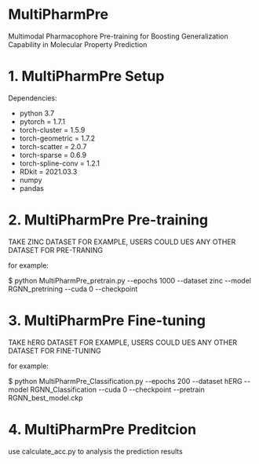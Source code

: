 # MultiPharmPre
Multimodal Pharmacophore Pre-training for Boosting Generalization Capability in Molecular Property Prediction

# 1. MultiPharmPre Setup
Dependencies:
- python 3.7
- pytorch = 1.7.1
- torch-cluster = 1.5.9
- torch-geometric = 1.7.2
- torch-scatter = 2.0.7
- torch-sparse = 0.6.9
- torch-spline-conv = 1.2.1
- RDkit = 2021.03.3
- numpy
- pandas

# 2. MultiPharmPre Pre-training
   TAKE ZINC DATASET FOR EXAMPLE, USERS COULD UES ANY OTHER DATASET FOR PRE-TRANING
   
   for example:
   
   $ python MultiPharmPre_pretrain.py --epochs 1000 --dataset zinc --model RGNN_pretrining --cuda 0 --checkpoint

# 3. MultiPharmPre Fine-tuning
   TAKE hERG DATASET FOR EXAMPLE, USERS COULD UES ANY OTHER DATASET FOR FINE-TUNING
   
   for example:
   
   $ python MultiPharmPre_Classification.py --epochs 200  --dataset hERG --model RGNN_Classification --cuda 0  --checkpoint --pretrain RGNN_best_model.ckp

# 4. MultiPharmPre Preditcion
   use calculate_acc.py to analysis the prediction results
